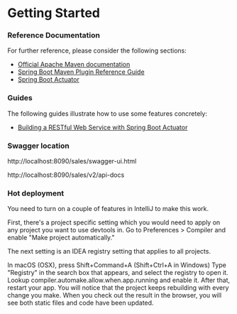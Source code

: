 # Getting Started

### Reference Documentation
For further reference, please consider the following sections:

* [Official Apache Maven documentation](https://maven.apache.org/guides/index.html)
* [Spring Boot Maven Plugin Reference Guide](https://docs.spring.io/spring-boot/docs/2.2.4.RELEASE/maven-plugin/)
* [Spring Boot Actuator](https://docs.spring.io/spring-boot/docs/2.2.4.RELEASE/reference/htmlsingle/#production-ready)

### Guides
The following guides illustrate how to use some features concretely:

* [Building a RESTful Web Service with Spring Boot Actuator](https://spring.io/guides/gs/actuator-service/)

### Swagger location

http://localhost:8090/sales/swagger-ui.html

http://localhost:8090/sales/v2/api-docs

### Hot deployment

You need to turn on a couple of features in IntelliJ to make this work.

First, there's a project specific setting which you would need to apply on any project you want to use devtools in. Go to Preferences > Compiler and enable "Make project automatically."

The next setting is an IDEA registry setting that applies to all projects.

In macOS (OSX), press Shift+Command+A (Shift+Ctrl+A in Windows)
Type "Registry" in the search box that appears, and select the registry to open it.
Lookup compiler.automake.allow.when.app.running and enable it.
After that, restart your app. You will notice that the project keeps rebuilding with every change you make. When you check out the result in the browser, you will see both static files and code have been updated.